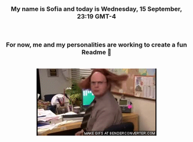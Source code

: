 


<div align="center">
<h3 >My name is Sofia and today is Wednesday, 15 September, 23:19 GMT-4</h3><br>
<h3 >For now, me and my personalities are working to create a fun Readme 👋
</h3><br>
<img src='img/dwight.gif' alt='working...'/>
</div>
